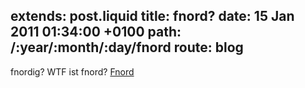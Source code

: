 extends: post.liquid
title: fnord?
date: 15 Jan 2011 01:34:00 +0100
path: /:year/:month/:day/fnord
route: blog
---

fnordig? WTF ist fnord? [Fnord](http://de.wikipedia.org/wiki/Fnord)
